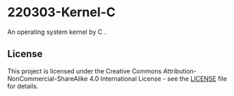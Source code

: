 # 220303-Kernel-C
An operating system kernel by C .

## License
This project is licensed under the Creative Commons Attribution-NonCommercial-ShareAlike 4.0 International License - see the [LICENSE](LICENSE) file for details.
